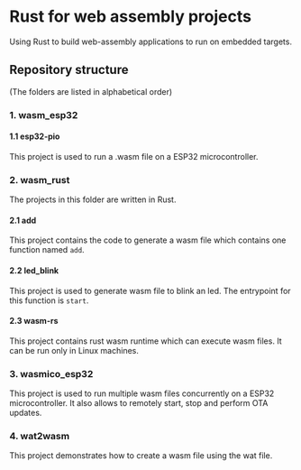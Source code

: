 # Rust for web assembly projects
Using Rust to build web-assembly applications to run on embedded targets.

## Repository structure
(The folders are listed in alphabetical order)
### 1. wasm_esp32
#### 1.1 esp32-pio
This project is used to run a .wasm file on a ESP32 microcontroller. 
### 2. wasm_rust
The projects in this folder are written in Rust.
#### 2.1 add
This project contains the code to generate a wasm file which contains one function named `add`.
#### 2.2 led_blink
This project is used to generate wasm file to blink an led. The entrypoint for this function is `start`.
#### 2.3 wasm-rs
This project contains rust wasm runtime which can execute wasm files. It can be run only in Linux machines.   
### 3. wasmico_esp32
This project is used to run multiple wasm files concurrently on a ESP32 microcontroller. It also allows to remotely start, stop and perform OTA updates.
### 4. wat2wasm
This project demonstrates how to create a wasm file using the wat file. 
